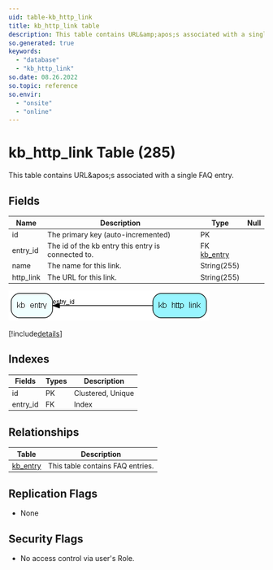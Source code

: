 ```yaml
---
uid: table-kb_http_link
title: kb_http_link table
description: This table contains URL&amp;apos;s associated with a single FAQ entry.
so.generated: true
keywords:
  - "database"
  - "kb_http_link"
so.date: 08.26.2022
so.topic: reference
so.envir:
  - "onsite"
  - "online"
---
```


# kb\_http\_link Table (285)

This table contains URL&amp;apos;s associated with a single FAQ entry.

## Fields

| Name | Description | Type | Null |
|------|-------------|------|:----:|
|id|The primary key (auto-incremented)|PK| |
|entry\_id|The id of the kb entry this entry is connected to.|FK [kb_entry](kb-entry.md)| |
|name|The name for this link.|String(255)| |
|http\_link|The URL for this link.|String(255)| |


![kb_http_link table relationship diagram](./media/kb_http_link.png)

[!include[details](./includes/kb-http-link.md)]

## Indexes

| Fields | Types | Description |
|--------|-------|-------------|
|id |PK |Clustered, Unique |
|entry\_id |FK |Index |

## Relationships

| Table|  Description |
|------|-------------|
|[kb\_entry](kb-entry.md)  |This table contains FAQ entries. |


## Replication Flags

* None

## Security Flags

* No access control via user's Role.

